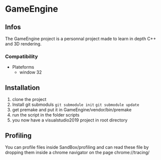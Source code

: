 # GameEngine
## Infos
The GameEngine project is a personnal project made to learn in depth C++ and 3D rendering.

### Compatibility
- Plateforms
  - window 32

## Installation
1. clone the project
4. Install git submoduls `git submodule init` `git submodule update`
2. get premake and put it in GameEngine/vendor/bin/premake
3. run the script in the folder scripts
4. you now have a visualstudio2019 project in root directory

## 


## Profiling
You can profile files inside SandBox/profiling and can read these file by dropping them inside a chrome navigator on the page chrome://tracing/